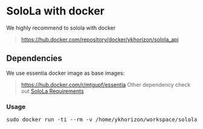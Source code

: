 # SoloLa with docker

We highly recommend to solola with docker
> https://hub.docker.com/repository/docker/ykhorizon/solola_api

## Dependencies

We use essentia docker image as base images:
> https://hub.docker.com/r/mtgupf/essentia
Other dependency check out [SoloLa Requirements](https://github.com/SoloLa-Platform/SoloLa/tree/dev_version)

### Usage 
<pre>
sudo docker run -ti --rm -v /home/ykhorizon/workspace/solola/solola:/solola ykhorizon/solola_api:stable pipenv run cli
</pre>
